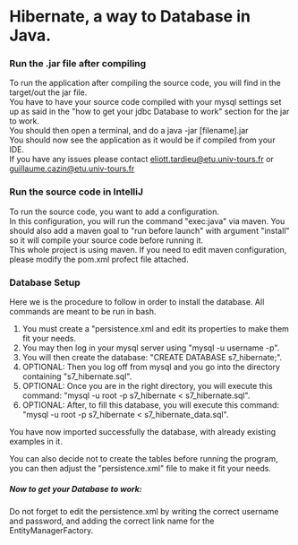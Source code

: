 # Hibernate, a way to Database in Java.
### Run the .jar file after compiling

To run the application after compiling the source code, you will find in the target/out the jar file.   
You have to have your source code compiled with your mysql settings set up as said in the "how to get your jdbc Database to work" section for the jar to work.  
You should then open a terminal, and do a java -jar [filename].jar  
You should now see the application as it would be if compiled from your IDE.  
If you have any issues please contact eliott.tardieu@etu.univ-tours.fr or guillaume.cazin@etu.univ-tours.fr

### Run the source code in IntelliJ

To run the source code, you want to add a configuration.   
In this configuration, you will run the command "exec:java" via maven. You should also add a maven goal to "run before launch" with argument
"install" so it will compile your source code before running it.  
This whole project is using maven. If you need to edit maven configuration, please modify the pom.xml profect file
attached.

### Database Setup

Here we is the procedure to follow in order to install the database. All commands are meant to be run in bash.

<ol>
    <li>You must create a "persistence.xml and edit its properties to make them fit your needs.</li>
    <li>You may then log in your mysql server using "mysql -u username -p".</li>
    <li>You will then create the database: "CREATE DATABASE s7_hibernate;".</li>
    <li>OPTIONAL: Then you log off from mysql and you go into the directory containing "s7_hibernate.sql".</li>
    <li>OPTIONAL: Once you are in the right directory, you will execute this command: "mysql -u root -p s7_hibernate < s7_hibernate.sql".</li>
    <li>OPTIONAL: After, to fill this database, you will execute this command: "mysql -u root -p s7_hibernate < s7_hibernate_data.sql".</li>
</ol>
You have now imported successfully the database, with already existing examples in it.

You can also decide not to create the tables before running the program, you can then adjust the "persistence.xml" file to make it fit your needs.

##### Now to get your Database to work:

Do not forget to edit the persistence.xml by writing the correct username and password, and adding the correct link name for the EntityManagerFactory.
